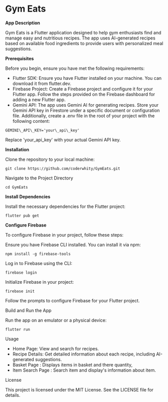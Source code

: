 # **Gym Eats**

  

**App Description**

Gym Eats is a Flutter application designed to help gym enthusiasts find and manage easy and nutritious recipes. The app uses AI-generated recipes based on available food ingredients to provide users with personalized meal suggestions.

  

**Prerequisites**

  

Before you begin, ensure you have met the following requirements:

*   Flutter SDK: Ensure you have Flutter installed on your machine. You can download it from flutter.dev.
*   Firebase Project: Create a Firebase project and configure it for your Flutter app. Follow the steps provided on the Firebase dashboard for adding a new Flutter app.
*   Gemini API: The app uses Gemini AI for generating recipes. Store your Gemini API key in Firestore under a specific document or configuration file. Additionally, create a .env file in the root of your project with the following content:

  

```GEMINI\_API\_KEY='your\_api\_key'```

  

Replace 'your\_api\_key' with your actual Gemini API key.

  

**Installation**

  

Clone the repository to your local machine:

```git clone https://github.com/coderwhity/GymEats.git```

  

Navigate to the Project Directory

```cd GymEats```

  

**Install Dependencies**

Install the necessary dependencies for the Flutter project:

```flutter pub get```

  

**Configure Firebase**

  

To configure Firebase in your project, follow these steps:

Ensure you have Firebase CLI installed. You can install it via npm:

```npm install -g firebase-tools```

  

Log in to Firebase using the CLI:

```firebase login```

  

Initialize Firebase in your project:

```firebase init```

  

Follow the prompts to configure Firebase for your Flutter project.

Build and Run the App

  

Run the app on an emulator or a physical device:

```flutter run```

  

Usage

*   Home Page: View and search for recipes.
*   Recipe Details: Get detailed information about each recipe, including AI-generated suggestions.
*   Basket Page : Displays items in basket and there quantity,
*   Item Search Page : Search item and display's information about item.

  

License

This project is licensed under the MIT License. See the LICENSE file for details.

